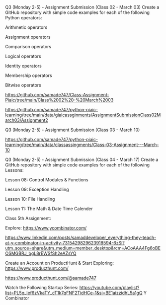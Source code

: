 Q3 (Monday 2-5) - Assignment Submission (Class 02 - March 03)
Create a GitHub repository with simple code examples for each of the following Python operators:



Arithmetic operators

Assignment operators

Comparison operators

Logical operators

Identity operators

Membership operators

Bitwise operators   

https://github.com/samade747/Class-Assignment-Piaic/tree/main/Class%2002%20-%20March%2003


https://github.com/samade747/python-piaic-learning/tree/main/data/giaicassginments/AssignmentSubmissionClass02March03/Assignment2   



Q3 (Monday 2-5) - Assignment Submission (Class 03 - March 10)  

https://github.com/samade747/python-piaic-learning/tree/main/data/classassingments/Class-03-Assignment---March-10  




Q3 (Monday 2-5) - Assignment Submission (Class 04 - March 17)
Create a GitHub repository with simple code examples for each of the following Lessons:

Lesson 08: Control Modules & Functions

Lesson 09: Exception Handling

Lesson 10: File Handling

Lesson 11: The Math & Date Time Calender  




Class 5th Assignment:

Explore: https://www.ycombinator.com/  

https://www.linkedin.com/posts/samaddeveloper_everything-they-teach-at-y-combinator-in-activity-7315429829623918594-6zSi?utm_source=share&utm_medium=member_desktop&rcm=ACoAAA4Fg6oBEOSMGBRJ_bgL8rEWSfSh2eAZsYQ



Create an Account on ProductHunt & Start Exploring: https://www.producthunt.com/  

https://www.producthunt.com/@samade747


Watch the Following Startup Series:
https://youtube.com/playlist?list=PL5q_lef6zVkaTY_cT1k7qFNF2TidHCe-1&si=BE1aizzidhL5a1gQ
Y Combinator



